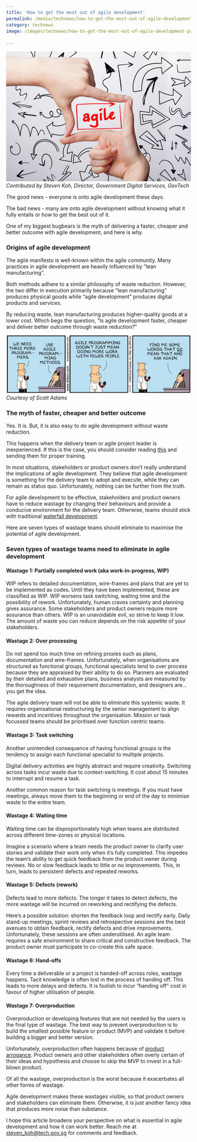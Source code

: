 ```yaml
---
title: 'How to get the most out of agile development'
permalink: /media/technews/how-to-get-the-most-out-of-agile-development
category: technews
image: /images/technews/how-to-get-the-most-out-of-agile-development-part1.png

---
```



![How to get your partner to send you a lovey-dovey text this Valentine’s Day](/images/technews/how-to-get-the-most-out-of-agile-development-part1.png)
*Contributed by Steven Koh, Director, Government Digital Services, GovTech*

The good news - everyone is onto agile development these days. 

The bad news - many are onto agile development without knowing what it fully entails or how to get the best out of it.

One of my biggest bugbears is the myth of delivering a faster, cheaper and better outcome with agile development, and here is why. 

### **Origins of agile development**

The agile manifesto is well-known within the agile community. Many practices in agile development are heavily influenced by “lean manufacturing”. 

Both methods adhere to a similar philosophy of waste reduction. However, the two differ in execution primarily because “lean manufacturing” produces physical goods while “agile development” produces digital products and services.

By reducing waste, lean manufacturing produces higher-quality goods at a lower cost. Which begs the question, “Is agile development faster, cheaper and deliver better outcome through waste reduction?”

![How to get your partner to send you a lovey-dovey text this Valentine’s Day](/images/technews/how-to-get-the-most-out-of-agile-development-part2.png)
*Courtesy of Scott Adams*

### **The myth of faster, cheaper and better outcome**

Yes. It is. But, it is also easy to do agile development without waste reduction.

This happens when the delivery team or agile project leader is inexperienced. If this is the case, you should consider reading [this](https://hackernoon.com/softwares-seven-deadly-wastes-8a88360d7027) and sending them for proper training.

In most situations, stakeholders or product owners don’t really understand the implications of agile development. They believe that agile development is something for the delivery team to adopt and execute, while they can remain as status quo. 
Unfortunately, nothing can be further from the truth.

For agile development to be effective, stakeholders and product owners have to reduce wastage by changing their behaviours and provide a conducive environment for the delivery team. Otherwise, teams should stick with traditional [waterfall development](https://en.wikipedia.org/wiki/Waterfall_model). 

Here are seven types of wastage teams should eliminate to maximise the potential of agile development. 

### **Seven types of wastage teams need to eliminate in agile development**

#### Wastage 1: Partially completed work (aka work-in-progress, WIP)

WIP refers to detailed documentation, wire-frames and plans that are yet to be implemented as codes. Until they have been implemented, these are classified as WIP. WIP worsens task switching, waiting time and the possibility of rework.
Unfortunately, human craves certainty and planning gives assurance. Some stakeholders and product owners require more assurance than others. WIP is an unavoidable evil, so strive to keep it low. The amount of waste you can reduce depends on the risk appetite of your stakeholders. 

#### Wastage 2: Over processing
Do not spend too much time on refining proxies such as plans, documentation and wire-frames.
Unfortunately, when organisations are structured as functional groups, functional specialists tend to over process because they are appraised by their ability to do so. Planners are evaluated by their detailed and exhaustive plans, business analysts are measured by the thoroughness of their requirement documentation, and designers are… you get the idea. 

The agile delivery team will not be able to eliminate this systemic waste. It requires organisational restructuring by the senior management to align rewards and incentives throughout the organisation. Mission or task focussed teams should be prioritised over function centric teams. 

#### Wastage 3: Task switching
Another unintended consequence of having functional groups is the tendency to assign each functional specialist to multiple projects.

Digital delivery activities are highly abstract and require creativity. Switching across tasks incur waste due to context-switching. It cost about 15 minutes to interrupt and resume a task. 

Another common reason for task switching is meetings. If you must have meetings, always move them to the beginning or end of the day to minimise waste to the entire team. 

#### Wastage 4: Waiting time

Waiting time can be disproportionately high when teams are distributed across different time-zones or physical locations. 

Imagine a scenario where a team needs the product owner to clarify user stories and validate their work only when it’s fully completed. This impedes the team’s ability to get quick feedback from the product owner during reviews. No or slow feedback leads to little or no improvements. This, in turn, leads to persistent defects and repeated reworks.

#### Wastage 5: Defects (rework)

Defects lead to more defects. The longer it takes to detect defects, the more wastage will be incurred on reworking and rectifying the defects.

Here’s a possible solution: shorten the feedback loop and rectify early. Daily stand-up meetings, sprint reviews and retrospective sessions are the best avenues to obtain feedback, rectify defects and drive improvements.
Unfortunately, these sessions are often underutilised. An agile team requires a safe environment to share critical and constructive feedback. The product owner must participate to co-create this safe space.

#### Wastage 6: Hand-offs

Every time a deliverable or a project is handed-off across roles, wastage happens. Tacit knowledge is often lost in the process of handing off. This leads to more delays and defects. It is foolish to incur “handing off” cost in favour of higher utilisation of people. 

#### Wastage 7: Overproduction

Overproduction or developing features that are not needed by the users is the final type of wastage. The best way to prevent overproduction is to build the smallest possible feature or product (MVP) and validate it before building a bigger and better version. 

Unfortunately, overproduction often happens because of [product arrogance](https://medium.com/producthood/the-arrogance-of-building-a-perfect-product-25c4dd26ab41). Product owners and other stakeholders often overly certain of their ideas and hypothesis and choose to skip the MVP to invest in a full-blown product.

Of all the wastage, overproduction is the worst because it exacerbates all other forms of wastage.

Agile development makes these wastages visible, so that product owners and stakeholders can eliminate them. Otherwise, it is just another fancy idea that produces more noise than substance.

I hope this article broadens your perspective on what is essential in agile development and how it can work better. Reach me at steven_koh@tech.gov.sg for comments and feedback.
